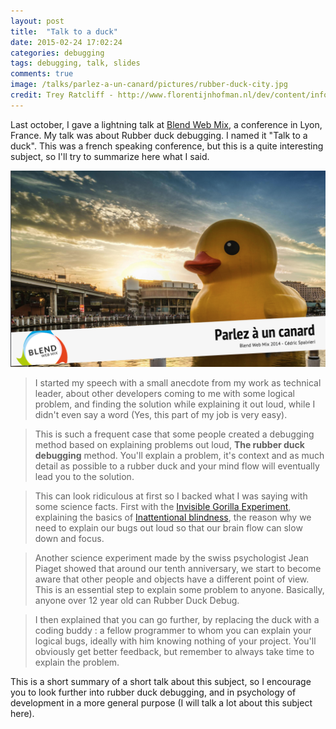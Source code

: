 ```yaml
---
layout: post
title:  "Talk to a duck"
date: 2015-02-24 17:02:24
categories: debugging 
tags: debugging, talk, slides
comments: true
image: /talks/parlez-a-un-canard/pictures/rubber-duck-city.jpg
credit: Trey Ratcliff - http://www.florentijnhofman.nl/dev/content/info/files/presentation_of_projects.pdf
---
```

Last october, I gave a lightning talk at [Blend Web Mix](http://www.blendwebmix.com/), a conference in Lyon, France. My talk was about Rubber duck debugging. I named it "Talk to a duck".
This was a french speaking conference, but this is a quite interesting subject, so I'll try to summarize here what I said.

[![Talk to a duck - Slides cover](/assets/article_images/2015-02-24-talk-to-a-duck/duck_cover.png)](/talks/parlez-a-un-canard/)

> I started my speech with a small anecdote from my work as technical leader, about other developers coming to me with some logical problem, and finding the solution while explaining it out loud, while I didn't even say a word (Yes, this part of my job is very easy).

> This is such a frequent case that some people created a debugging method based on explaining problems out loud, __The rubber duck debugging__ method. You'll explain a problem, it's context and as much detail as possible to a rubber duck and your mind flow will eventually lead you to the solution.

> This can look ridiculous at first so I backed what I was saying with some science facts. First with the [Invisible Gorilla Experiment](http://www.theinvisiblegorilla.com/gorilla_experiment.html), explaining the basics of [Inattentional blindness](http://en.wikipedia.org/wiki/Inattentional_blindness), the reason why we need to explain our bugs out loud so that our brain flow can slow down and focus.

> Another science experiment made by the swiss psychologist Jean Piaget showed that around our tenth anniversary, we start to become aware that other people and objects have a different point of view. This is an essential step to explain some problem to anyone. Basically, anyone over 12 year old can Rubber Duck Debug.

> I then explained that you can go further, by replacing the duck with a coding buddy : a fellow programmer to whom you can explain your logical bugs, ideally with him knowing nothing of your project. You'll obviously get better feedback, but remember to always take time to explain the problem. 

This is a short summary of a short talk about this subject, so I encourage you to look further into rubber duck debugging, and in psychology of development in a more general purpose (I will talk a lot about this subject here). 
